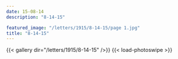 ```yaml
---
date: 15-08-14
description: "8-14-15"

featured_image: "/letters/1915/8-14-15/page 1.jpg"
title: "8-14-15"
---
```


{{< gallery dir="/letters/1915/8-14-15" />}} {{< load-photoswipe >}}
